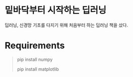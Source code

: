 # 밑바닥부터 시작하는 딥러닝
딥러닝, 신경망 기초를 다지기 위해 처음부터 하는 딥러닝 책을 샀다.

# Requirements
>pip install numpy
><p>pip install matplotlib